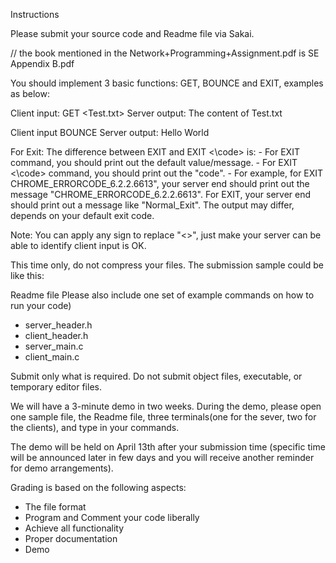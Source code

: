 Instructions

Please submit your source code and Readme file via Sakai.

// the book mentioned in the Network+Programming+Assignment.pdf is SE Appendix B.pdf


You should implement 3 basic functions: GET, BOUNCE and EXIT, examples as below:

Client input: GET <Test.txt>  Server output: The content of Test.txt

Client input BOUNCE <Hello World>  Server output: Hello World

For Exit:
          The difference between EXIT and EXIT <\code> is:
          - For EXIT command, you should print out the default value/message.
          - For EXIT <\code> command, you should print out the "code".
          - For example, for EXIT CHROME_ERRORCODE_6.2.2.6613", your server end should print out the message "CHROME_ERRORCODE_6.2.2.6613".
          For EXIT, your server end should print out a message like "Normal_Exit". The output may differ, depends on your default exit code.

Note: You can apply any sign to replace "<>",  just make your server can be able to identify client input is OK.


This  time only, do not compress your files. The submission sample could be like this:

Readme file Please also include one set of example commands on how to run your code)
- server_header.h
- client_header.h
- server_main.c
- client_main.c

Submit only what is required. Do not submit object files, executable, or temporary editor files.


We will have a 3-minute demo in two weeks. During the demo, please open one sample file, the Readme file, three terminals(one for the sever, two for the clients), and type in your commands.

The demo will be held on April 13th after your submission time (specific time will be announced later in few days and you will receive another reminder for demo arrangements).

Grading is based on the following aspects:

- The file format
- Program and Comment your code liberally
- Achieve all functionality
- Proper documentation
- Demo
